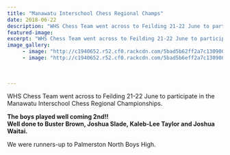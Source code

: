 ```yaml
---
title: "Manawatu Interschool Chess Regional Champs"
date: 2018-06-22
description: "WHS Chess Team went across to Feilding 21-22 June to participate in the Manawatu Interschool Chess Regional Champs..."
featured-image: 
excerpt: "WHS Chess Team went across to Feilding 21-22 June to participate in the Manawatu Interschool Chess Regional Championships."
image_gallery:
	 - image: "http://c1940652.r52.cf0.rackcdn.com/5bad5b62ff2a7c13090001af/Manawatu-interschool-reg-22-june-2018-no-2.jpg"
	 - image: "http://c1940652.r52.cf0.rackcdn.com/5bad5b6eff2a7c13090001b1/Manawatu-Interschool-champs-fielding-logo-June-2018.jpg"
	
	
	
---
```


<p>WHS Chess Team went across to Feilding 21-22 June to participate in the Manawatu Interschool Chess Regional Championships.</p>
<p><strong>The boys played well coming 2nd!!</strong><br /><strong>Well done to Buster Brown, Joshua Slade, Kaleb-Lee Taylor and Joshua Waitai.</strong></p>
<p>We were runners-up to Palmerston North Boys High.</p>

